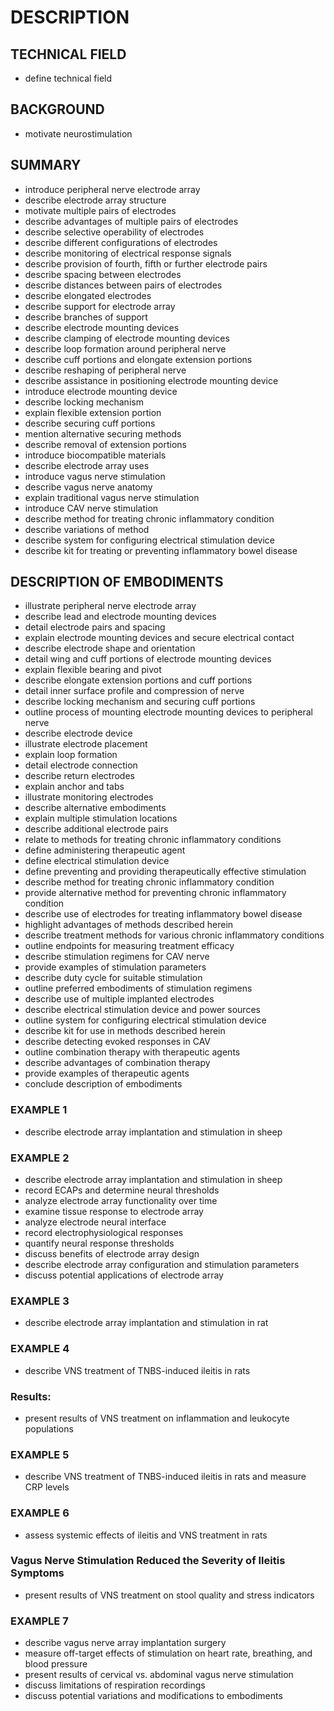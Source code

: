 # DESCRIPTION

## TECHNICAL FIELD

- define technical field

## BACKGROUND

- motivate neurostimulation

## SUMMARY

- introduce peripheral nerve electrode array
- describe electrode array structure
- motivate multiple pairs of electrodes
- describe advantages of multiple pairs of electrodes
- describe selective operability of electrodes
- describe different configurations of electrodes
- describe monitoring of electrical response signals
- describe provision of fourth, fifth or further electrode pairs
- describe spacing between electrodes
- describe distances between pairs of electrodes
- describe elongated electrodes
- describe support for electrode array
- describe branches of support
- describe electrode mounting devices
- describe clamping of electrode mounting devices
- describe loop formation around peripheral nerve
- describe cuff portions and elongate extension portions
- describe reshaping of peripheral nerve
- describe assistance in positioning electrode mounting device
- introduce electrode mounting device
- describe locking mechanism
- explain flexible extension portion
- describe securing cuff portions
- mention alternative securing methods
- describe removal of extension portions
- introduce biocompatible materials
- describe electrode array uses
- introduce vagus nerve stimulation
- describe vagus nerve anatomy
- explain traditional vagus nerve stimulation
- introduce CAV nerve stimulation
- describe method for treating chronic inflammatory condition
- describe variations of method
- describe system for configuring electrical stimulation device
- describe kit for treating or preventing inflammatory bowel disease

## DESCRIPTION OF EMBODIMENTS

- illustrate peripheral nerve electrode array
- describe lead and electrode mounting devices
- detail electrode pairs and spacing
- explain electrode mounting devices and secure electrical contact
- describe electrode shape and orientation
- detail wing and cuff portions of electrode mounting devices
- explain flexible bearing and pivot
- describe elongate extension portions and cuff portions
- detail inner surface profile and compression of nerve
- describe locking mechanism and securing cuff portions
- outline process of mounting electrode mounting devices to peripheral nerve
- describe electrode device
- illustrate electrode placement
- explain loop formation
- detail electrode connection
- describe return electrodes
- explain anchor and tabs
- illustrate monitoring electrodes
- describe alternative embodiments
- explain multiple stimulation locations
- describe additional electrode pairs
- relate to methods for treating chronic inflammatory conditions
- define administering therapeutic agent
- define electrical stimulation device
- define preventing and providing therapeutically effective stimulation
- describe method for treating chronic inflammatory condition
- provide alternative method for preventing chronic inflammatory condition
- describe use of electrodes for treating inflammatory bowel disease
- highlight advantages of methods described herein
- describe treatment methods for various chronic inflammatory conditions
- outline endpoints for measuring treatment efficacy
- describe stimulation regimens for CAV nerve
- provide examples of stimulation parameters
- describe duty cycle for suitable stimulation
- outline preferred embodiments of stimulation regimens
- describe use of multiple implanted electrodes
- describe electrical stimulation device and power sources
- outline system for configuring electrical stimulation device
- describe kit for use in methods described herein
- describe detecting evoked responses in CAV
- outline combination therapy with therapeutic agents
- describe advantages of combination therapy
- provide examples of therapeutic agents
- conclude description of embodiments

### EXAMPLE 1

- describe electrode array implantation and stimulation in sheep

### EXAMPLE 2

- describe electrode array implantation and stimulation in sheep
- record ECAPs and determine neural thresholds
- analyze electrode array functionality over time
- examine tissue response to electrode array
- analyze electrode neural interface
- record electrophysiological responses
- quantify neural response thresholds
- discuss benefits of electrode array design
- describe electrode array configuration and stimulation parameters
- discuss potential applications of electrode array

### EXAMPLE 3

- describe electrode array implantation and stimulation in rat

### EXAMPLE 4

- describe VNS treatment of TNBS-induced ileitis in rats

### Results:

- present results of VNS treatment on inflammation and leukocyte populations

### EXAMPLE 5

- describe VNS treatment of TNBS-induced ileitis in rats and measure CRP levels

### EXAMPLE 6

- assess systemic effects of ileitis and VNS treatment in rats

### Vagus Nerve Stimulation Reduced the Severity of Ileitis Symptoms

- present results of VNS treatment on stool quality and stress indicators

### EXAMPLE 7

- describe vagus nerve array implantation surgery
- measure off-target effects of stimulation on heart rate, breathing, and blood pressure
- present results of cervical vs. abdominal vagus nerve stimulation
- discuss limitations of respiration recordings
- discuss potential variations and modifications to embodiments

